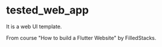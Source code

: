 # tested_web_app

It is a web UI template.

From course "How to build a Flutter Website" by FilledStacks.

